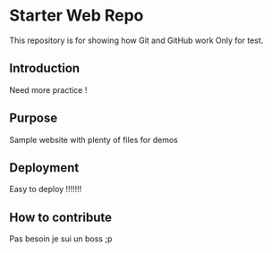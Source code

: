# Starter Web Repo

This repository is for showing how Git and GitHub work
Only for test.

## Introduction

Need more practice !

## Purpose

Sample website with plenty of files for demos

## Deployment

Easy to deploy !!!!!!!

## How to contribute

Pas besoin je sui un boss ;p